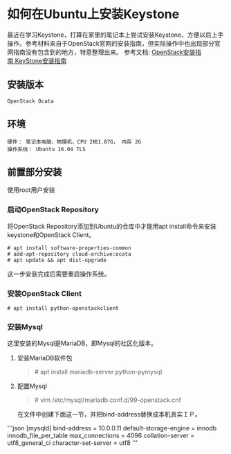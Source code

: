 # 如何在Ubuntu上安装Keystone
最近在学习Keystone，打算在家里的笔记本上尝试安装Keystone，方便以后上手操作。参考材料来自于OpenStack官网的安装指南，但实际操作中也出现部分官网指南没有包含到的地方，特意整理出来。
参考文档: [OpenStack安装指南](https://docs.openstack.org/newton/install-guide-ubuntu/index.html),[KeyStone安装指南](https://docs.openstack.org/keystone/latest/install/index-ubuntu.html)
    
## 安装版本
    OpenStack Ocata
    
## 环境
    硬件： 笔记本电脑，物理机，CPU 2核1.87G， 内存 2G
    操作系统： Ubuntu 16.04 TLS
    
## 前置部分安装
使用root用户安装

### 启动OpenStack Repository
将OpenStack Repository添加到Ubuntu的仓库中才能用apt install命令来安装keystone和OpenStack Client。

    # apt install software-properties-common
    # add-apt-repository cloud-archive:ocata
    # apt update && apt dist-upgrade
    
这一步安装完成后需要重启操作系统。

### 安装OpenStack Client
    # apt install python-openstackclient
    
### 安装Mysql

这里安装的Mysql是MariaDB，即Mysql的社区化版本。

1. 安装MariaDB软件包

    > \# apt install mariadb-server python-pymysql

2. 配置Mysql
    > \# vim /etc/mysql/mariadb.conf.d/99-openstack.cnf
    
    在文件中创建下面这一节，并把bind-address替换成本机真实ＩＰ。
    
'''json
    \[mysqld\]
    bind-address = 10.0.0.11
    default-storage-engine = innodb
    innodb_file_per_table
    max_connections = 4096
    collation-server = utf8_general_ci
    character-set-server = utf8
'''


